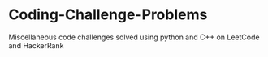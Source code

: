 # Coding-Challenge-Problems
Miscellaneous code challenges solved using python and C++ on LeetCode and HackerRank
